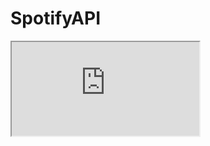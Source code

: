 # SpotifyAPI

<iframe src="https://public.tableau.com/profile/jacob.tadesse#!/vizhome/HoustonArtistComparisonusingSpotifyAPI/FYIHouston?publish=yes"></iframe>


